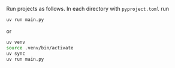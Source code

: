 Run projects as follows. In each directory with `pyproject.toml` run

```bash
uv run main.py
```

or

```bash
uv venv
source .venv/bin/activate
uv sync
uv run main.py
```
